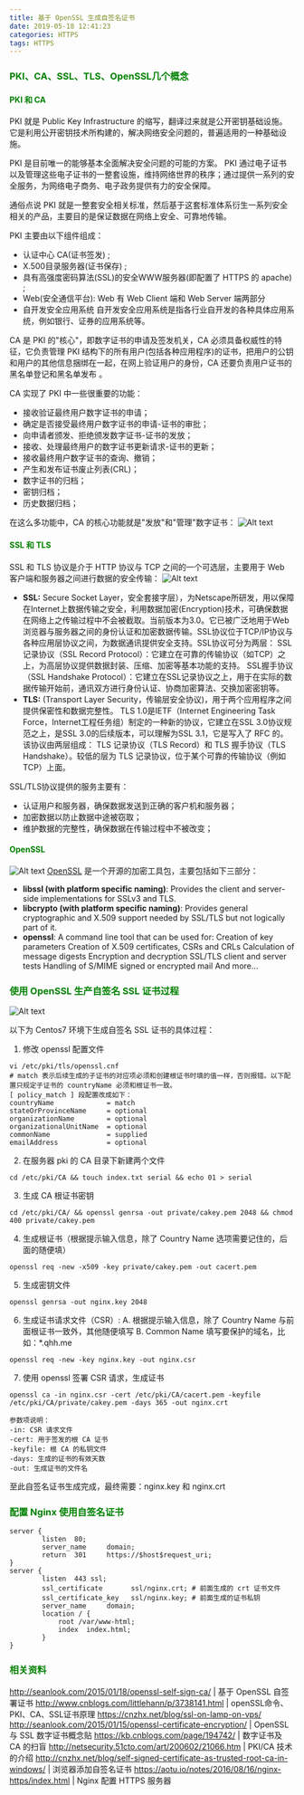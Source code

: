 ```yaml
---
title: 基于 OpenSSL 生成自签名证书
date: 2019-05-18 12:41:23
categories: HTTPS
tags: HTTPS
---
```


### <p style="color:green;">PKI、CA、SSL、TLS、OpenSSL几个概念</p>

#### <p style="color:green;"> PKI 和 CA</p>
PKI 就是 Public Key Infrastructure 的缩写，翻译过来就是公开密钥基础设施。它是利用公开密钥技术所构建的，解决网络安全问题的，普遍适用的一种基础设施。

PKI 是目前唯一的能够基本全面解决安全问题的可能的方案。 PKI 通过电子证书以及管理这些电子证书的一整套设施，维持网络世界的秩序；通过提供一系列的安全服务，为网络电子商务、电子政务提供有力的安全保障。

通俗点说 PKI 就是一整套安全相关标准，然后基于这套标准体系衍生一系列安全相关的产品，主要目的是保证数据在网络上安全、可靠地传输。

PKI 主要由以下组件组成：
- 认证中心 CA(证书签发) ;
- X.500目录服务器(证书保存) ;
- 具有高强度密码算法(SSL)的安全WWW服务器(即配置了 HTTPS 的 apache) ;
- Web(安全通信平台): Web 有 Web Client 端和 Web Server 端两部分
- 自开发安全应用系统 自开发安全应用系统是指各行业自开发的各种具体应用系统，例如银行、证券的应用系统等。

CA 是 PKI 的"核心"，即数字证书的申请及签发机关，CA 必须具备权威性的特征，它负责管理 PKI 结构下的所有用户(包括各种应用程序)的证书，把用户的公钥和用户的其他信息捆绑在一起，在网上验证用户的身份，CA 还要负责用户证书的黑名单登记和黑名单发布 。

CA 实现了 PKI 中一些很重要的功能：
- 接收验证最终用户数字证书的申请；
- 确定是否接受最终用户数字证书的申请-证书的审批；
- 向申请者颁发、拒绝颁发数字证书-证书的发放；
- 接收、处理最终用户的数字证书更新请求-证书的更新；
- 接收最终用户数字证书的查询、撤销；
- 产生和发布证书废止列表(CRL)；
- 数字证书的归档；
- 密钥归档；
- 历史数据归档；

在这么多功能中，CA 的核心功能就是"发放"和"管理"数字证书：
![Alt text](/images/ca-arch.png)

#### <p style="color:green;">SSL 和 TLS</p>
SSL 和 TLS 协议是介于 HTTP 协议与 TCP 之间的一个可选层，主要用于 Web 客户端和服务器之间进行数据的安全传输：
![Alt text](/images/ssl-tls.png)
- **SSL:** Secure Socket Layer，安全套接字层），为Netscape所研发，用以保障在Internet上数据传输之安全，利用数据加密(Encryption)技术，可确保数据在网络上之传输过程中不会被截取。当前版本为3.0。它已被广泛地用于Web浏览器与服务器之间的身份认证和加密数据传输。SSL协议位于TCP/IP协议与各种应用层协议之间，为数据通讯提供安全支持。SSL协议可分为两层： 
SSL记录协议（SSL Record Protocol）：它建立在可靠的传输协议（如TCP）之上，为高层协议提供数据封装、压缩、加密等基本功能的支持。 
SSL握手协议（SSL Handshake Protocol）：它建立在SSL记录协议之上，用于在实际的数据传输开始前，通讯双方进行身份认证、协商加密算法、交换加密密钥等。
- **TLS:** (Transport Layer Security，传输层安全协议)，用于两个应用程序之间提供保密性和数据完整性。
TLS 1.0是IETF（Internet Engineering Task Force，Internet工程任务组）制定的一种新的协议，它建立在SSL 3.0协议规范之上，是SSL 3.0的后续版本，可以理解为SSL 3.1，它是写入了 RFC 的。该协议由两层组成： TLS 记录协议（TLS Record）和 TLS 握手协议（TLS Handshake）。较低的层为 TLS 记录协议，位于某个可靠的传输协议（例如 TCP）上面。

SSL/TLS协议提供的服务主要有：
- 认证用户和服务器，确保数据发送到正确的客户机和服务器；
- 加密数据以防止数据中途被窃取；
- 维护数据的完整性，确保数据在传输过程中不被改变；

#### <p style="color:green;">OpenSSL</p>
![Alt text](/images/openssl.png)
[OpenSSL](https://github.com/openssl/openssl) 是一个开源的加密工具包，主要包括如下三部分：
- **libssl (with platform specific naming)**:
     Provides the client and server-side implementations for SSLv3 and TLS.
- **libcrypto (with platform specific naming)**:
     Provides general cryptographic and X.509 support needed by SSL/TLS but
     not logically part of it.
- **openssl**:
     A command line tool that can be used for:
        Creation of key parameters
        Creation of X.509 certificates, CSRs and CRLs
        Calculation of message digests
        Encryption and decryption
        SSL/TLS client and server tests
        Handling of S/MIME signed or encrypted mail
        And more...
        
### <p style="color:green;">使用 OpenSSL 生产自签名 SSL 证书过程</p>
![Alt text](/images/gen-certificate.png)

以下为 Centos7 环境下生成自签名 SSL 证书的具体过程：
1. 修改 openssl 配置文件
```
vi /etc/pki/tls/openssl.cnf
# match 表示后续生成的子证书的对应项必须和创建根证书时填的值一样，否则报错。以下配置只规定子证书的 countryName 必须和根证书一致。
[ policy_match ] 段配置改成如下：
countryName             = match
stateOrProvinceName     = optional
organizationName        = optional
organizationalUnitName  = optional
commonName              = supplied
emailAddress            = optional
```

2. 在服务器 pki 的 CA 目录下新建两个文件
```
cd /etc/pki/CA && touch index.txt serial && echo 01 > serial
```
3. 生成 CA 根证书密钥
```
cd /etc/pki/CA/ && openssl genrsa -out private/cakey.pem 2048 && chmod 400 private/cakey.pem
```
4. 生成根证书（根据提示输入信息，除了 Country Name 选项需要记住的，后面的随便填）
```
openssl req -new -x509 -key private/cakey.pem -out cacert.pem
```
5. 生成密钥文件
```
openssl genrsa -out nginx.key 2048
```
6. 生成证书请求文件（CSR）: 
A. 根据提示输入信息，除了 Country Name 与前面根证书一致外，其他随便填写
B. Common Name 填写要保护的域名，比如：*.qhh.me
```
openssl req -new -key nginx.key -out nginx.csr
```
7. 使用 openssl 签署 CSR 请求，生成证书
```
openssl ca -in nginx.csr -cert /etc/pki/CA/cacert.pem -keyfile /etc/pki/CA/private/cakey.pem -days 365 -out nginx.crt

参数项说明：
-in: CSR 请求文件
-cert: 用于签发的根 CA 证书
-keyfile: 根 CA 的私钥文件
-days: 生成的证书的有效天数
-out: 生成证书的文件名
```
至此自签名证书生成完成，最终需要：nginx.key 和 nginx.crt

### <p style="color:green;">配置 Nginx 使用自签名证书</p>
```
server {
        listen  80;
        server_name     domain;
        return  301     https://$host$request_uri;
}
server {
        listen  443 ssl;
        ssl_certificate       ssl/nginx.crt; # 前面生成的 crt 证书文件
        ssl_certificate_key   ssl/nginx.key; # 前面生成的证书私钥
        server_name     domain;
        location / {
            root /var/www-html;
            index  index.html;
        }
}
```

### <p style="color:green;">相关资料</p>
http://seanlook.com/2015/01/18/openssl-self-sign-ca/ | 基于 OpenSSL 自签署证书
http://www.cnblogs.com/littlehann/p/3738141.html | openSSL命令、PKI、CA、SSL证书原理
https://cnzhx.net/blog/ssl-on-lamp-on-vps/
http://seanlook.com/2015/01/15/openssl-certificate-encryption/ | OpenSSL 与 SSL 数字证书概念贴
https://kb.cnblogs.com/page/194742/ | 数字证书及 CA 的扫盲
http://netsecurity.51cto.com/art/200602/21066.htm | PKI/CA 技术的介绍
http://cnzhx.net/blog/self-signed-certificate-as-trusted-root-ca-in-windows/ | 浏览器添加自签名证书
https://aotu.io/notes/2016/08/16/nginx-https/index.html | Nginx 配置 HTTPS 服务器
